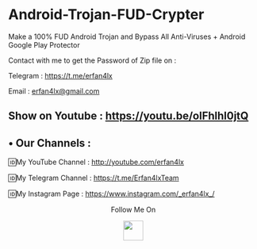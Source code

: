 # Android-Trojan-FUD-Crypter

Make a 100% FUD Android Trojan and Bypass All Anti-Viruses + Android Google Play Protector

Contact with me to get the Password of Zip file on :

 Telegram : https://t.me/erfan4lx
  
 Email : erfan4lx@gmail.com
   
 ## Show on Youtube : https://youtu.be/olFhlhl0jtQ

## • Our Channels : 

🆔My YouTube Channel : http://youtube.com/erfan4lx

🆔My Telegram Channel : https://t.me/Erfan4lxTeam

🆔My Instagram Page : https://www.instagram.com/_erfan4lx_/


<p align="center">
  Follow Me On
</p>
<p align="center">
  <a href="https://www.youtube.com/c/erfan4lx?sub_confirmation=1">
    <img src="https://www.iconsdb.com/icons/preview/black/youtube-4-xxl.png" width="40" height="40">
  </a>
</p>
